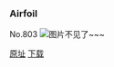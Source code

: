 ### Airfoil
No.803
![图片不见了~~~](https://imgs.xkcd.com/comics/airfoil.png)

[原址](https://xkcd.com//803) [下载](https://imgs.xkcd.com/comics/airfoil.png)

